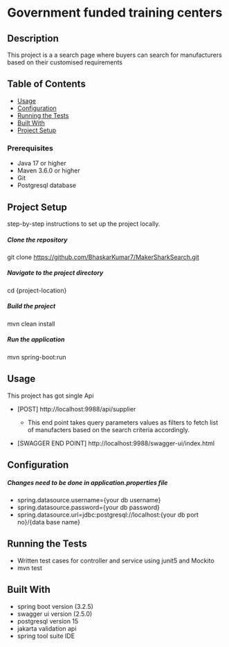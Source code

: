 # Government funded training centers

## Description
This project is a a search page where buyers can search for manufacturers based on their customised requirements

## Table of Contents
- [Usage](#usage)
- [Configuration](#configuration)
- [Running the Tests](#running-the-tests)
- [Built With](#built-with)
- [Project Setup](#project-setup)


### Prerequisites
- Java 17 or higher
- Maven 3.6.0 or higher
- Git
- Postgresql database

## Project Setup
step-by-step instructions to set up the project locally.

##### Clone the repository
git clone https://github.com/BhaskarKumar7/MakerSharkSearch.git

##### Navigate to the project directory
cd {project-location}

##### Build the project
mvn clean install

##### Run the application
mvn spring-boot:run

## Usage
This project has got single Api
- [POST] http://localhost:9988/api/supplier
	- This end point takes query parameters values as filters to fetch  list of manufacters based on the search criteria accordingly.

- [SWAGGER END POINT] http://localhost:9988/swagger-ui/index.html

## Configuration
##### Changes need to be done in application.properties file
- spring.datasource.username={your db username}
- spring.datasource.password={your db password}
- spring.datasource.url=jdbc:postgresql://localhost:{your db port no}/{data base name}

## Running the Tests
- Written test cases for controller and service using junit5 and Mockito
- mvn test

## Built With
- spring boot version (3.2.5)
- swagger ui version (2.5.0)
- postgresql version 15
- jakarta validation api
- spring tool suite IDE



